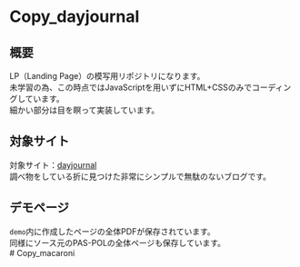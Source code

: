 # Copy_dayjournal

## **概要**
LP（Landing Page）の模写用リポジトリになります。<br>
未学習の為、この時点ではJavaScriptを用いずにHTML+CSSのみでコーディングしています。<br>
細かい部分は目を瞑って実装しています。<br>

## **対象サイト**
対象サイト：[dayjournal](https://day-journal.com/memo/)<br>
調べ物をしている折に見つけた非常にシンプルで無駄のないブログです。<br>

## **デモページ**
`demo`内に作成したページの全体PDFが保存されています。<br>
同様にソース元のPAS-POLの全体ページも保存しています。<br># Copy_macaroni
